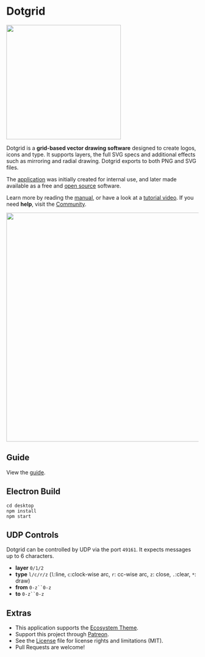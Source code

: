 # Dotgrid

<img src="https://raw.githubusercontent.com/hundredrabbits/100r.co/master/media/content/characters/dotgrid.hello.png" width="300"/>

Dotgrid is a <strong>grid-based vector drawing software</strong> designed to create logos, icons and type. It supports layers, the full SVG specs and additional effects such as mirroring and radial drawing. Dotgrid exports to both PNG and SVG files.
  
The <a href="http://github.com/hundredrabbits/Dotgrid" target="_blank" rel="noreferrer" class="external ">application</a> was initially created for internal use, and later made available as a free and <a href="https://github.com/hundredrabbits/Dotgrid" target="_blank" rel="noreferrer" class="external ">open source</a> software.

Learn more by reading the <a href="https://github.com/Hundredrabbits/Dotgrid" target="_blank" rel="noreferrer" class="external ">manual</a>, or have a look at a <a href="https://www.youtube.com/watch?v=Xt1zYHhpypk" target="_blank" rel="noreferrer" class="external ">tutorial video</a>. If you need <b>help</b>, visit the <a href="https://hundredrabbits.itch.io/dotgrid/community" target="_blank" rel="noreferrer" class="external ">Community</a>.

<img src='https://raw.githubusercontent.com/hundredrabbits/Dotgrid/master/PREVIEW.jpg' width="600"/>

## Guide

View the [guide](https://100r.co/pages/dotgrid.html#introduction).

## Electron Build

```
cd desktop
npm install
npm start
```

## UDP Controls

Dotgrid can be controlled by UDP via the port `49161`. It expects messages up to 6 characters.

- **layer** `0/1/2`
- **type** `l/c/r/z` (`l`:line, `c`:clock-wise arc, `r`: cc-wise arc, `z`: close, `.`:clear, `*`: draw)
- **from** `0-z``0-z`
- **to** `0-z``0-z`

## Extras

- This application supports the [Ecosystem Theme](https://github.com/hundredrabbits/Themes).
- Support this project through [Patreon](https://patreon.com/100).
- See the [License](LICENSE.md) file for license rights and limitations (MIT).
- Pull Requests are welcome!
